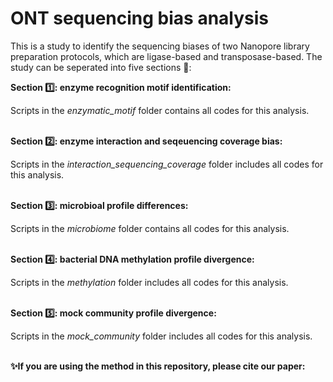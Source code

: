 # ONT sequencing bias analysis
This is a study to identify the sequencing biases of two Nanopore library preparation protocols, which are ligase-based and transposase-based. The study can be seperated into five sections 📝:


**Section 1️⃣: enzyme recognition motif identification:**

Scripts in the *enzymatic_motif* folder contains all codes for this analysis.
<br/><br/>

**Section 2️⃣: enzyme interaction and seqeuencing coverage bias:**

Scripts in the *interaction_sequencing_coverage* folder includes all codes for this analysis.
<br/><br/>

**Section 3️⃣: microbioal profile differences:**

Scripts in the *microbiome* folder contains all codes for this analysis.
<br/><br/>

**Section 4️⃣: bacterial DNA methylation profile divergence:**

Scripts in the *methylation* folder includes all codes for this analysis.
<br/><br/>

**Section 5️⃣: mock community profile divergence:**

Scripts in the *mock_community* folder includes all codes for this analysis.
<br/><br/>

**✨If you are using the method in this repository, please cite our paper:**
